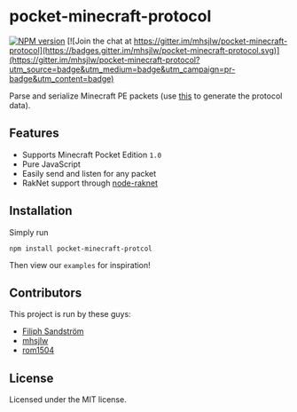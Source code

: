 pocket-minecraft-protocol
=========================

[![NPM version](https://img.shields.io/npm/v/pocket-minecraft-protocol.svg)](http://npmjs.com/package/pocket-minecraft-protocol)
[![Join the chat at https://gitter.im/mhsjlw/pocket-minecraft-protocol](https://badges.gitter.im/mhsjlw/pocket-minecraft-protocol.svg)](https://gitter.im/mhsjlw/pocket-minecraft-protocol?utm_source=badge&utm_medium=badge&utm_campaign=pr-badge&utm_content=badge)

Parse and serialize Minecraft PE packets (use [this](https://gist.github.com/filfat/eb6cd08e1e789b5924f7f733babc4a25) to generate the protocol data).

## Features

  * Supports Minecraft Pocket Edition `1.0`
  * Pure JavaScript
  * Easily send and listen for any packet
  * RakNet support through [node-raknet](https://github.com/mhsjlw/node-raknet)

## Installation
Simply run

    npm install pocket-minecraft-protcol

Then view our `examples` for inspiration!

## Contributors
This project is run by these guys:

  - [Filiph Sandström](https://github.com/filfat)
  - [mhsjlw](https://github.com/mhsjlw)
  - [rom1504](https://github.com/rom1504)

## License
Licensed under the MIT license.  
